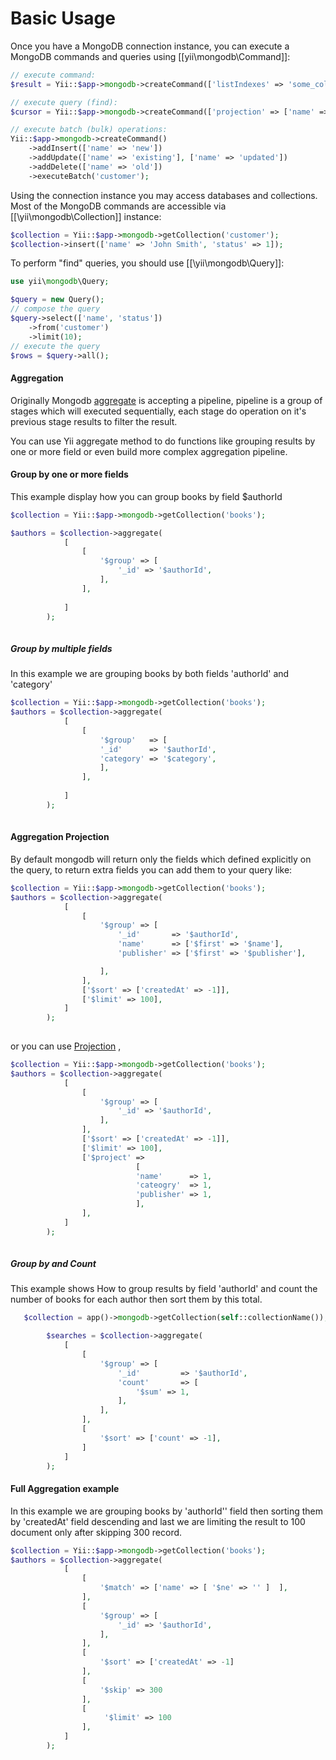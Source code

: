 Basic Usage
===========

Once you have a MongoDB connection instance, you can execute a MongoDB commands and queries
using [[yii\mongodb\Command]]:

```php
// execute command:
$result = Yii::$app->mongodb->createCommand(['listIndexes' => 'some_collection'])->execute();

// execute query (find):
$cursor = Yii::$app->mongodb->createCommand(['projection' => ['name' => true]])->query('some_collection');

// execute batch (bulk) operations:
Yii::$app->mongodb->createCommand()
    ->addInsert(['name' => 'new'])
    ->addUpdate(['name' => 'existing'], ['name' => 'updated'])
    ->addDelete(['name' => 'old'])
    ->executeBatch('customer');
```

Using the connection instance you may access databases and collections.
Most of the MongoDB commands are accessible via [[\yii\mongodb\Collection]] instance:

```php
$collection = Yii::$app->mongodb->getCollection('customer');
$collection->insert(['name' => 'John Smith', 'status' => 1]);
```

To perform "find" queries, you should use [[\yii\mongodb\Query]]:

```php
use yii\mongodb\Query;

$query = new Query();
// compose the query
$query->select(['name', 'status'])
    ->from('customer')
    ->limit(10);
// execute the query
$rows = $query->all();
```
#### Aggregation
Originally Mongodb [aggregate](https://docs.mongodb.com/manual/aggregation/) is accepting a pipeline, pipeline is a group of
stages which will executed sequentially, each stage do operation on it's previous stage results to filter the result.

You can use Yii aggregate method to do functions like grouping results by one or more field 
or even build more complex aggregation pipeline.
  
#### Group by one or more fields

This example display how you can group books by field $authorId
```php
$collection = Yii::$app->mongodb->getCollection('books');

$authors = $collection->aggregate(
            [
                [
                    '$group' => [
                        '_id' => '$authorId',
                    ],
                ],
             
            ]
        );
        
```

##### Group by multiple fields
In this example we are grouping books by both fields 'authorId' and 'category'

```php
$collection = Yii::$app->mongodb->getCollection('books');
$authors = $collection->aggregate(
            [
                [
                    '$group'   => [
                    '_id'      => '$authorId',
                    'category' => '$category',
                    ],
                ],
             
            ]
        );
        
```
#### Aggregation Projection
By default mongodb will return only the fields which defined explicitly on the query,
to return extra fields you can add them to your query like:


```php
$collection = Yii::$app->mongodb->getCollection('books');
$authors = $collection->aggregate(
            [
                [
                    '$group' => [
                        '_id'       => '$authorId',
                        'name'      => ['$first' => '$name'],
                        'publisher' => ['$first' => '$publisher'],

                    ],
                ],
                ['$sort' => ['createdAt' => -1]],
                ['$limit' => 100],
            ]
        );
        
```

or you can use [Projection](https://docs.mongodb.com/manual/reference/operator/aggregation/project/) ,

```php
$collection = Yii::$app->mongodb->getCollection('books');
$authors = $collection->aggregate(
            [
                [
                    '$group' => [
                        '_id' => '$authorId',
                    ],
                ],
                ['$sort' => ['createdAt' => -1]],
                ['$limit' => 100],
                ['$project' => 
                            [
                            'name'      => 1,
                            'cateogry'  => 1,
                            'publisher' => 1,
                            ],
                ],
            ]
        );
        
```

##### Group by and Count 
This example shows How to group results by field 'authorId' and count the number of books for each author
then sort them by this total.

```php
   $collection = app()->mongodb->getCollection(self::collectionName());

        $searches = $collection->aggregate(
            [
                [
                    '$group' => [
                        '_id'         => '$authorId',
                        'count'       => [
                            '$sum' => 1,
                        ],
                    ],
                ],
                [
                    '$sort' => ['count' => -1],
                ]
            ]
        );
```

#### Full Aggregation example
In this example we are grouping books by 'authorId'' field then sorting them by 'createdAt' field descending
and last we are limiting the result to 100 document only after skipping 300 record.

```php
$collection = Yii::$app->mongodb->getCollection('books');
$authors = $collection->aggregate(
            [
                [
                    '$match' => ['name' => [ '$ne' => '' ]  ],
                ],
                [
                    '$group' => [
                        '_id' => '$authorId',
                    ],
                ],
                [
                    '$sort' => ['createdAt' => -1]
                ],
                [
                    '$skip' => 300
                ],
                [
                     '$limit' => 100
                ],
            ]
        );
   
```
